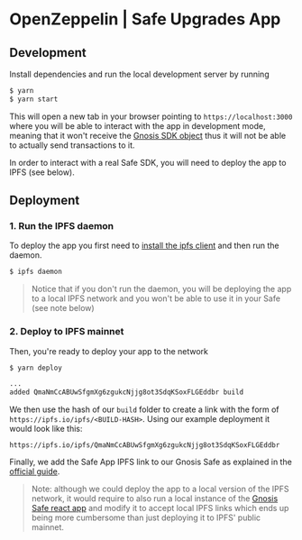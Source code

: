 # OpenZeppelin | Safe Upgrades App

## Development
Install dependencies and run the local development server by running

```bash
$ yarn
$ yarn start
```

This will open a new tab in your browser pointing to `https://localhost:3000` where you will be able to interact with the app in development mode, meaning that it won't receive the [Gnosis SDK object](https://github.com/gnosis/safe-apps-sdk) thus it will not be able to actually send transactions to it.

In order to interact with a real Safe SDK, you will need to deploy the app to IPFS (see below).

## Deployment

### 1. Run the IPFS daemon

To deploy the app you first need to [install the ipfs client](https://gist.github.com/MiguelBel/b3b5f711aa8d9362afa5f16e4e972461) and then run the daemon. 

```bash
$ ipfs daemon
```
> Notice that if you don't run the daemon, you will be deploying the app to a local IPFS network and you won't be able to use it in your Safe (see note below)

### 2. Deploy to IPFS mainnet

Then, you're ready to deploy your app to the network

```bash
$ yarn deploy

...
added QmaNmCcABUwSfgmXg6zgukcNjjg8ot3SdqKSoxFLGEddbr build
```

We then use the hash of our `build` folder to create a link with the form of `https://ipfs.io/ipfs/<BUILD-HASH>`. Using our example deployment it would look like this:

```
https://ipfs.io/ipfs/QmaNmCcABUwSfgmXg6zgukcNjjg8ot3SdqKSoxFLGEddbr
```

Finally, we add the Safe App IPFS link to our Gnosis Safe as explained in the [official guide](https://help.gnosis-safe.io/en/articles/4022030-add-a-custom-safe-app).

> Note: although we could deploy the app to a local version of the IPFS network, it would require to also run a local instance of the [Gnosis Safe react app](https://github.com/gnosis/safe-react) and modify it to accept local IPFS links which ends up being more cumbersome than just deploying it to IPFS' public mainnet.